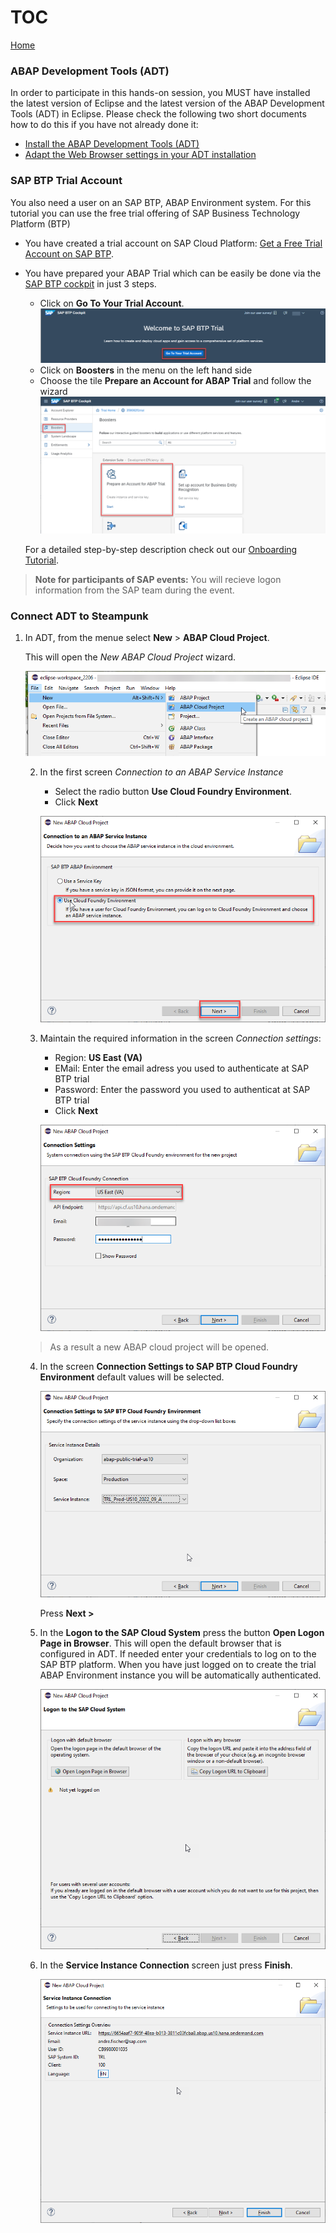# TOC
[Home](../../readme.md#exercises)  
### ABAP Development Tools (ADT)
In order to participate in this hands-on session, you MUST have installed the latest version of Eclipse and the latest version of the ABAP Development Tools (ADT) in Eclipse. Please check the following two short documents how to do this if you have not already done it:     
   - [Install the ABAP Development Tools (ADT)](https://github.com/SAP-samples/abap-platform-rap-workshops/blob/main/requirements_rap_workshops.md#3-install-the-abap-development-tools-adt)  
   - [Adapt the Web Browser settings in your ADT installation]([https://github.com/SAP-samples/abap-platform-rap-workshops/blob/main/requirements_rap_workshops.md#4-adapt-the-web-browser-settings-in-your-adt-installation](https://github.com/SAP-samples/abap-platform-rap-workshops/blob/main/requirements_rap_workshops.md#4-adapt-the-web-browser-settings-in-your-adt-installation))   

### SAP BTP Trial Account

You also need a user on an SAP BTP, ABAP Environment system. For this tutorial you can use the free trial offering of SAP Business Technology Platform (BTP) 

- You have created a trial account on SAP Cloud Platform: [Get a Free Trial Account on SAP BTP](https://developers.sap.com/tutorials/hcp-create-trial-account.html).
- You have prepared your ABAP Trial which can be easily be done via the [SAP BTP cockpit](https://cockpit.hanatrial.ondemand.com) in just 3 steps.
                                                                                           
  - Click on **Go To Your Trial Account**.
  ![Enter Trial](images/intro_0000.png)
  - Click on **Boosters** in the menu on the left hand side
  - Choose the tile **Prepare an Account for ABAP Trial** and follow the wizard
  ![Start booster](images/intro_0010.png)

  For a detailed step-by-step description check out our [Onboarding Tutorial](https://help.sap.com/viewer/65de2977205c403bbc107264b8eccf4b/Cloud/en-US/720c423ef1a8498ab690cf0e5512ba50.html#loio720c423ef1a8498ab690cf0e5512ba50__Create_ABAP_Trial_Instance).

> **Note for participants of SAP events:** You will recieve logon information from the SAP team during the event. 

### Connect ADT to Steampunk

1. In ADT, from the menue select **New** > **ABAP Cloud Project**. 

      This will open the *New ABAP Cloud Project* wizard.  
 
      ![ABAP Cloud Project](images/connect_adt_0000.png)
   
   2. In the first screen *Connection to an ABAP Service Instance* 
       - Select the radio button **Use Cloud Foundry Environment**.   
       - Click **Next**   
 
      ![ABAP Cloud Project](images/connect_adt_0005.png)
   
   3. Maintain the required information in the screen *Connection settings*:  
       - Region: **US East (VA)** 
       - EMail: Enter the email adress you used to authenticate at SAP BTP trial  
       - Password: Enter the password you used to authenticat at SAP BTP trial 
       - Click **Next**
     
 
      ![ABAP Cloud Project](images/connect_adt_0010.png)   
 
 
   > As a result a new ABAP cloud project will be opened.
 
 
 
   4. In the screen **Connection Settings to SAP BTP Cloud Foundry Environment** default values will be selected.   
 
 
      ![ABAP Cloud Project](images/connect_adt_0020.png)  
 
 
       Press **Next >**
 
   5. In the **Logon to the SAP Cloud System**  press the button **Open Logon Page in Browser**. This will open the default browser that is configured in ADT. If needed enter your credentials to log on to the SAP BTP platform. When you have just logged on to create the trial ABAP Environment instance you will be automatically authenticated.  
 
 
        ![ABAP Cloud Project](images/connect_adt_0030.png)  
 
 
   6. In the **Service Instance Connection** screen just press **Finish**. 
 
 
        ![ABAP Cloud Project](images/connect_adt_0040.png)  
 
